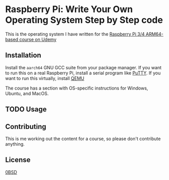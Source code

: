 # Raspberry Pi: Write Your Own Operating System Step by Step code

This is the operating system I have written for the [Raspberry Pi 3/4 ARM64-based course on Udemy](https://www.udemy.com/course/raspberry-pi-write-your-own-operating-system-step-by-step)

## Installation

Install the `aarch64` GNU GCC suite from your package manager. If you want to run this on a real Raspberry Pi, install a serial program like [PuTTY](https://www.ssh.com/academy/ssh/putty/linux). If you want to run  this virtually, install [QEMU](https://www.qemu.org/)

The course has a section with OS-specific instructions for Windows, Ubuntu, and MacOS.

## TODO Usage

## Contributing

This is me working out the content for a course, so please don't contribute anything.

## License
[0BSD](https://choosealicense.com/licenses/0bsd/)